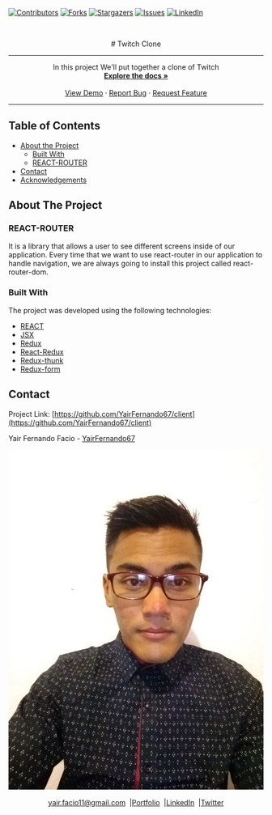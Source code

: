 [![Contributors][contributors-shield]][contributors-url]
[![Forks][forks-shield]][forks-url]
[![Stargazers][stars-shield]][stars-url]
[![Issues][issues-shield]][issues-url]
[![LinkedIn][linkedin-shield2]][linkedin-url2]

<!-- PROJECT LOGO -->
<br />
<p align="center">
  # Twitch Clone

  ---

  <p align="center">
      In this project We'll put together a clone of Twitch
    <br />
    <a href="https://github.com/YairFernando67/client"><strong>Explore the docs »</strong></a>
    <br />
    <br />
    <a href="https://github.com/YairFernando67/client">View Demo</a>
    ·
    <a href="https://github.com/YairFernando67/client/issues">Report Bug</a>
    ·
    <a href="https://github.com/YairFernando67/client/issues">Request Feature</a>
  </p>

  ---

</p>

## Table of Contents
* [About the Project](#about-the-project)
  * [Built With](#built-with)
  * [REACT-ROUTER](#REACT-ROUTER)
* [Contact](#contact)
* [Acknowledgements](#acknowledgements)
<!-- ABOUT THE PROJECT -->

## About The Project

### REACT-ROUTER
It is a library that allows a user to see different screens inside of 
our application.
Every time that we want to use react-router in our application to handle
navigation, we are always going to install this project called react-router-dom.

### Built With
The project was developed using the following technologies:
- [REACT](https://es.reactjs.org/)
- [JSX](https://reactjs.org/docs/introducing-jsx.html)
- [Redux](https://github.com/reduxjs/redux)
- [React-Redux](https://github.com/reduxjs/react-redux)
- [Redux-thunk](https://github.com/reduxjs/redux-thunk)
- [Redux-form](https://redux-form.com/8.2.2/)


## Contact
<p align="center">

  Project Link: [https://github.com/YairFernando67/client](https://github.com/YairFernando67/client)

</p>

<p align="center">

  Yair Fernando Facio - [YairFernando67](https://github.com/YairFernando67)

  <a href="https://yairfernando67.github.io/Portfolio/" target="_blank">
  
  ![Screenshot Image](public/logoRepo.jpg) 
  
  </a>

</p>
<p align="center" style="display: flex; justify-content: center; align-items: center;">
    <a target="_blank" href="https://mail.google.com/mail/?view=cm&fs=1&tf=1&to=yair.facio11@gmail.com">
      yair.facio11@gmail.com
    </a> &nbsp; |
    <a target="_blank" href="https://yairfernando67.github.io/Portfolio/">
        Portfolio
    </a> &nbsp; |
    <a target="_blank" href="https://www.linkedin.com/in/softwaredeveloperyairfacio/">
      LinkedIn
    </a> &nbsp; |
    <a target="_blank" href="https://twitter.com/YairFernando18">
      Twitter
    </a>
</p>


<!-- MARKDOWN LINKS & IMAGES -->
[contributors-shield]: https://img.shields.io/github/contributors/YairFernando67/client.svg?style=flat-square
[contributors-url]: https://github.com/YairFernando67/client/graphs/contributors
[forks-shield]: https://img.shields.io/github/forks/YairFernando67/client.svg?style=flat-square
[forks-url]: https://github.com/YairFernando67/client/network/members
[stars-shield]: https://img.shields.io/github/stars/YairFernando67/client.svg?style=flat-square
[stars-url]: https://github.com/YairFernando67/client/stargazers
[issues-shield]: https://img.shields.io/github/issues/YairFernando67/client.svg?style=flat-square
[issues-url]: https://github.com/YairFernando67/client/issues
[license-shield]: https://img.shields.io/github/license/YairFernando67/client.svg?style=flat-square
[license-url]: https://github.com/YairFernando67/client/blob/master/LICENSE.txt
[linkedin-shield2]: https://img.shields.io/badge/-LinkedIn-black.svg?style=flat-square&logo=linkedin&colorB=555
[linkedin-url2]: https://www.linkedin.com/in/softwaredeveloperyairfacio/
<!-- [product-screenshot]: img/logo.png
[product-example]: img/example.png -->
